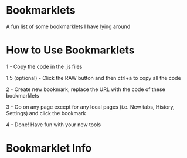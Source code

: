 # Bookmarklets
A fun list of some bookmarklets I have lying around
# How to Use Bookmarklets
1 - Copy the code in the .js files

1.5 (optional) - Click the RAW button and then ctrl+a to copy all the code

2 - Create new bookmark, replace the URL with the code of these bookmarklets

3 - Go on any page except for any local pages (i.e. New tabs, History, Settings) and click the bookmark

4 - Done! Have fun with your new tools
# Bookmarklet Info
